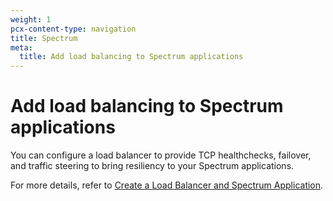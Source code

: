 ```yaml
---
weight: 1
pcx-content-type: navigation
title: Spectrum
meta:
  title: Add load balancing to Spectrum applications
---
```


# Add load balancing to Spectrum applications

You can configure a load balancer to provide TCP healthchecks, failover, and traffic steering to bring resiliency to your Spectrum applications.

For more details, refer to [Create a Load Balancer and Spectrum Application](/spectrum/how-to/create-load-balancer).

